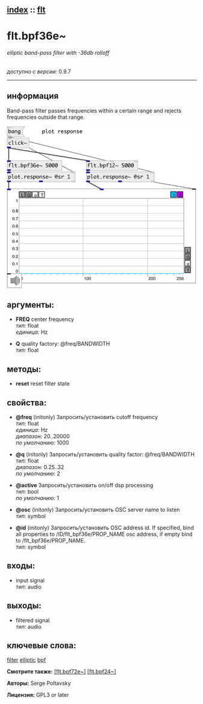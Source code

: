 [index](index.html) :: [flt](category_flt.html)
---

# flt.bpf36e~

###### elliptic band-pass filter with -36db rolloff

*доступно с версии:* 0.9.7

---


## информация
Band-pass filter passes frequencies within a certain range and rejects frequencies outside that range.


[![example](../examples/img/flt.bpf36e~.jpg)](../examples/pd/flt.bpf36e~.pd)



## аргументы:

* **FREQ**
center frequency<br>
_тип:_ float<br>
_единица:_ Hz<br>

* **Q**
quality factory: @freq/BANDWIDTH<br>
_тип:_ float<br>



## методы:

* **reset**
reset filter state<br>




## свойства:

* **@freq** (initonly)
Запросить/установить cutoff frequency<br>
_тип:_ float<br>
_единица:_ Hz<br>
_диапазон:_ 20..20000<br>
_по умолчанию:_ 1000<br>

* **@q** (initonly)
Запросить/установить quality factor: @freq/BANDWIDTH<br>
_тип:_ float<br>
_диапазон:_ 0.25..32<br>
_по умолчанию:_ 2<br>

* **@active** 
Запросить/установить on/off dsp processing<br>
_тип:_ bool<br>
_по умолчанию:_ 1<br>

* **@osc** (initonly)
Запросить/установить OSC server name to listen<br>
_тип:_ symbol<br>

* **@id** (initonly)
Запросить/установить OSC address id. If specified, bind all properties to /ID/flt_bpf36e/PROP_NAME
osc address, if empty bind to /flt_bpf36e/PROP_NAME.<br>
_тип:_ symbol<br>



## входы:

* input signal<br>
_тип:_ audio



## выходы:

* filtered signal<br>
_тип:_ audio



## ключевые слова:

[filter](keywords/filter.html)
[elliptic](keywords/elliptic.html)
[bpf](keywords/bpf.html)



**Смотрите также:**
[\[flt.bpf72e~\]](flt.bpf72e~.html)
[\[flt.bpf24~\]](flt.bpf24~.html)




**Авторы:** Serge Poltavsky




**Лицензия:** GPL3 or later





